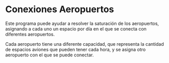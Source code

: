 # Conexiones Aeropuertos

Este programa puede ayudar a resolver la saturación de los aeropuertos, asignando a cada uno un espacio por día en el que se conecta con diferentes aeropuertos.

Cada aeropuerto tiene una diferente capacidad, que representa la cantidad de espacios aviones que pueden tener cada hora, y se asigna otro aeropuerto con el que se puede conectar.
